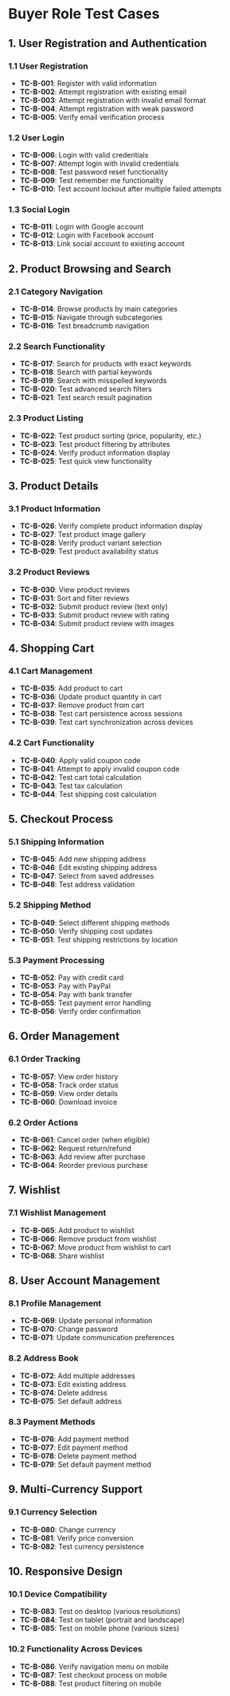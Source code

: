 # Buyer Role Test Cases

## 1. User Registration and Authentication

### 1.1 User Registration
- **TC-B-001**: Register with valid information
- **TC-B-002**: Attempt registration with existing email
- **TC-B-003**: Attempt registration with invalid email format
- **TC-B-004**: Attempt registration with weak password
- **TC-B-005**: Verify email verification process

### 1.2 User Login
- **TC-B-006**: Login with valid credentials
- **TC-B-007**: Attempt login with invalid credentials
- **TC-B-008**: Test password reset functionality
- **TC-B-009**: Test remember me functionality
- **TC-B-010**: Test account lockout after multiple failed attempts

### 1.3 Social Login
- **TC-B-011**: Login with Google account
- **TC-B-012**: Login with Facebook account
- **TC-B-013**: Link social account to existing account

## 2. Product Browsing and Search

### 2.1 Category Navigation
- **TC-B-014**: Browse products by main categories
- **TC-B-015**: Navigate through subcategories
- **TC-B-016**: Test breadcrumb navigation

### 2.2 Search Functionality
- **TC-B-017**: Search for products with exact keywords
- **TC-B-018**: Search with partial keywords
- **TC-B-019**: Search with misspelled keywords
- **TC-B-020**: Test advanced search filters
- **TC-B-021**: Test search result pagination

### 2.3 Product Listing
- **TC-B-022**: Test product sorting (price, popularity, etc.)
- **TC-B-023**: Test product filtering by attributes
- **TC-B-024**: Verify product information display
- **TC-B-025**: Test quick view functionality

## 3. Product Details

### 3.1 Product Information
- **TC-B-026**: Verify complete product information display
- **TC-B-027**: Test product image gallery
- **TC-B-028**: Verify product variant selection
- **TC-B-029**: Test product availability status

### 3.2 Product Reviews
- **TC-B-030**: View product reviews
- **TC-B-031**: Sort and filter reviews
- **TC-B-032**: Submit product review (text only)
- **TC-B-033**: Submit product review with rating
- **TC-B-034**: Submit product review with images

## 4. Shopping Cart

### 4.1 Cart Management
- **TC-B-035**: Add product to cart
- **TC-B-036**: Update product quantity in cart
- **TC-B-037**: Remove product from cart
- **TC-B-038**: Test cart persistence across sessions
- **TC-B-039**: Test cart synchronization across devices

### 4.2 Cart Functionality
- **TC-B-040**: Apply valid coupon code
- **TC-B-041**: Attempt to apply invalid coupon code
- **TC-B-042**: Test cart total calculation
- **TC-B-043**: Test tax calculation
- **TC-B-044**: Test shipping cost calculation

## 5. Checkout Process

### 5.1 Shipping Information
- **TC-B-045**: Add new shipping address
- **TC-B-046**: Edit existing shipping address
- **TC-B-047**: Select from saved addresses
- **TC-B-048**: Test address validation

### 5.2 Shipping Method
- **TC-B-049**: Select different shipping methods
- **TC-B-050**: Verify shipping cost updates
- **TC-B-051**: Test shipping restrictions by location

### 5.3 Payment Processing
- **TC-B-052**: Pay with credit card
- **TC-B-053**: Pay with PayPal
- **TC-B-054**: Pay with bank transfer
- **TC-B-055**: Test payment error handling
- **TC-B-056**: Verify order confirmation

## 6. Order Management

### 6.1 Order Tracking
- **TC-B-057**: View order history
- **TC-B-058**: Track order status
- **TC-B-059**: View order details
- **TC-B-060**: Download invoice

### 6.2 Order Actions
- **TC-B-061**: Cancel order (when eligible)
- **TC-B-062**: Request return/refund
- **TC-B-063**: Add review after purchase
- **TC-B-064**: Reorder previous purchase

## 7. Wishlist

### 7.1 Wishlist Management
- **TC-B-065**: Add product to wishlist
- **TC-B-066**: Remove product from wishlist
- **TC-B-067**: Move product from wishlist to cart
- **TC-B-068**: Share wishlist

## 8. User Account Management

### 8.1 Profile Management
- **TC-B-069**: Update personal information
- **TC-B-070**: Change password
- **TC-B-071**: Update communication preferences

### 8.2 Address Book
- **TC-B-072**: Add multiple addresses
- **TC-B-073**: Edit existing address
- **TC-B-074**: Delete address
- **TC-B-075**: Set default address

### 8.3 Payment Methods
- **TC-B-076**: Add payment method
- **TC-B-077**: Edit payment method
- **TC-B-078**: Delete payment method
- **TC-B-079**: Set default payment method

## 9. Multi-Currency Support

### 9.1 Currency Selection
- **TC-B-080**: Change currency
- **TC-B-081**: Verify price conversion
- **TC-B-082**: Test currency persistence

## 10. Responsive Design

### 10.1 Device Compatibility
- **TC-B-083**: Test on desktop (various resolutions)
- **TC-B-084**: Test on tablet (portrait and landscape)
- **TC-B-085**: Test on mobile phone (various sizes)

### 10.2 Functionality Across Devices
- **TC-B-086**: Verify navigation menu on mobile
- **TC-B-087**: Test checkout process on mobile
- **TC-B-088**: Test product filtering on mobile
